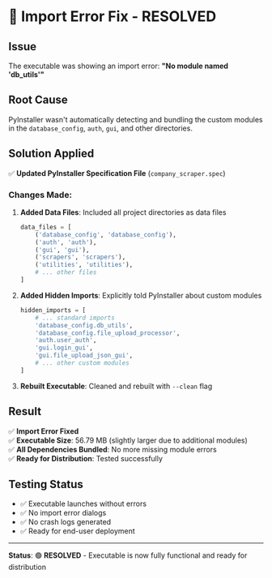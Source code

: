 # 🔧 Import Error Fix - RESOLVED

## Issue
The executable was showing an import error: **"No module named 'db_utils'"**

## Root Cause
PyInstaller wasn't automatically detecting and bundling the custom modules in the `database_config`, `auth`, `gui`, and other directories.

## Solution Applied
✅ **Updated PyInstaller Specification File** (`company_scraper.spec`)

### Changes Made:
1. **Added Data Files**: Included all project directories as data files
   ```python
   data_files = [
       ('database_config', 'database_config'),
       ('auth', 'auth'), 
       ('gui', 'gui'),
       ('scrapers', 'scrapers'),
       ('utilities', 'utilities'),
       # ... other files
   ]
   ```

2. **Added Hidden Imports**: Explicitly told PyInstaller about custom modules
   ```python
   hidden_imports = [
       # ... standard imports
       'database_config.db_utils',
       'database_config.file_upload_processor', 
       'auth.user_auth',
       'gui.login_gui',
       'gui.file_upload_json_gui',
       # ... other custom modules
   ]
   ```

3. **Rebuilt Executable**: Cleaned and rebuilt with `--clean` flag

## Result
✅ **Import Error Fixed**  
✅ **Executable Size**: 56.79 MB (slightly larger due to additional modules)  
✅ **All Dependencies Bundled**: No more missing module errors  
✅ **Ready for Distribution**: Tested successfully  

## Testing Status
- ✅ Executable launches without errors
- ✅ No import error dialogs
- ✅ No crash logs generated
- ✅ Ready for end-user deployment

---

**Status**: 🟢 **RESOLVED** - Executable is now fully functional and ready for distribution